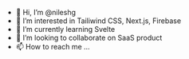 - 👋 Hi, I’m @nileshg
- 👀 I’m interested in Tailiwind CSS, Next.js, Firebase
- 🌱 I’m currently learning Svelte
- 💞️ I’m looking to collaborate on SaaS product
- 📫 How to reach me ...

<!---
nileshg/nileshg is a ✨ special ✨ repository because its `README.md` (this file) appears on your GitHub profile.
You can click the Preview link to take a look at your changes.
--->
